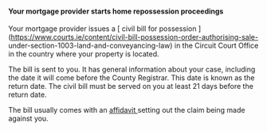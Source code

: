 ####  **Your mortgage provider starts home repossession proceedings**

Your mortgage provider issues a [ civil bill for possession
](https://www.courts.ie/content/civil-bill-possession-order-authorising-sale-
under-section-1003-land-and-conveyancing-law) in the Circuit Court Office in
the country where your property is located.

The bill is sent to you. It has general information about your case, including
the date it will come before the County Registrar. This date is known as the
return date. The civil bill must be served on you at least 21 days before the
return date.

The bill usually comes with an [ affidavit ](/en/justice/witnesses/affidavit/)
setting out the claim being made against you.
